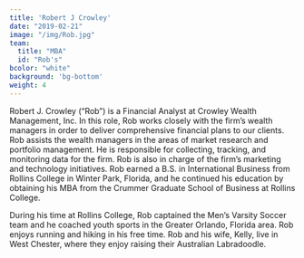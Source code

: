 ```yaml
---
title: 'Robert J Crowley'
date: "2019-02-21"
image: "/img/Rob.jpg"
team:
  title: "MBA"
  id: "Rob's"
bcolor: "white"
background: 'bg-bottom'
weight: 4
---
```

Robert J. Crowley (“Rob”) is a Financial Analyst at Crowley Wealth Management, Inc. In this role, Rob works closely with the firm’s wealth managers in order to deliver comprehensive financial plans to our clients. Rob assists the wealth managers in the areas of market research and portfolio management. He is responsible for collecting, tracking, and monitoring data for the firm. Rob is also in charge of the firm’s marketing and technology initiatives. Rob earned a B.S. in International Business from Rollins College in Winter Park, Florida, and he continued his education by obtaining his MBA from the Crummer Graduate School of Business at Rollins College. 

During his time at Rollins College, Rob captained the Men’s Varsity Soccer team and he coached youth sports in the Greater Orlando, Florida area. Rob enjoys running and hiking in his free time. Rob and his wife, Kelly, live in West Chester, where they enjoy raising their Australian Labradoodle.
